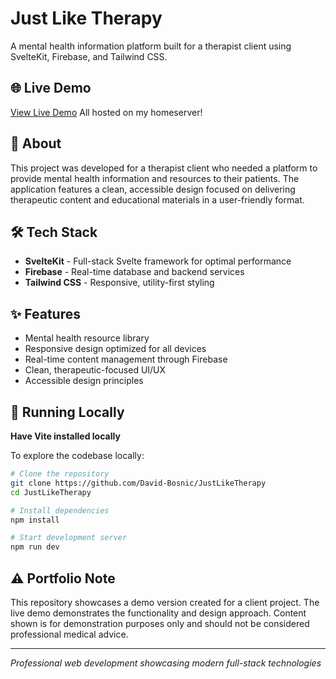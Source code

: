 # Just Like Therapy

A mental health information platform built for a therapist client using SvelteKit, Firebase, and Tailwind CSS.

## 🌐 Live Demo

[View Live Demo](https://jlt.davidbosnic.dev) All hosted on my homeserver!

## 📖 About

This project was developed for a therapist client who needed a platform to provide mental health information and resources to their patients. The application features a clean, accessible design focused on delivering therapeutic content and educational materials in a user-friendly format.

## 🛠️ Tech Stack

- **SvelteKit** - Full-stack Svelte framework for optimal performance
- **Firebase** - Real-time database and backend services
- **Tailwind CSS** - Responsive, utility-first styling

## ✨ Features

- Mental health resource library
- Responsive design optimized for all devices
- Real-time content management through Firebase
- Clean, therapeutic-focused UI/UX
- Accessible design principles

## 🚀 Running Locally
**Have Vite installed locally**

To explore the codebase locally:

```bash
# Clone the repository
git clone https://github.com/David-Bosnic/JustLikeTherapy
cd JustLikeTherapy

# Install dependencies
npm install

# Start development server
npm run dev
```

## ⚠️ Portfolio Note

This repository showcases a demo version created for a client project. The live demo demonstrates the functionality and design approach. Content shown is for demonstration purposes only and should not be considered professional medical advice.

---

_Professional web development showcasing modern full-stack technologies_
